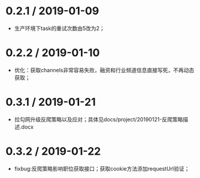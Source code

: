 0.2.1 / 2019-01-09
======================
*   生产环境下task的重试次数由5改为2；

0.2.2 / 2019-01-10
======================
*   优化：获取channels非常容易失败，融资和行业频道信息直接写死，不再动态获取；

0.3.1 / 2019-01-21
======================
*   拉勾网升级反爬策略以及应对；具体见docs/project/20190121-反爬策略描述.docx

0.3.2 / 2019-01-22
======================
*   fixbug:反爬策略影响职位获取接口；获取cookie方法添加requestUrl验证；